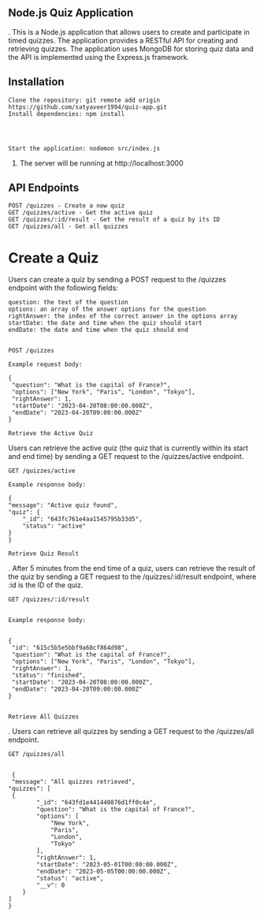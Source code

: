 ## Node.js Quiz Application

. This is a Node.js application that allows users to create and participate in timed quizzes. The application provides a RESTful API for creating and retrieving quizzes. The application uses MongoDB for storing quiz data and the API is implemented using the Express.js framework.

## Installation

    Clone the repository: git remote add origin https://github.com/satyaveer1994/quiz-app.git
    Install dependencies: npm install




    Start the application: nodemon src/index.js

1. The server will be running at http://localhost:3000

## API Endpoints

    POST /quizzes - Create a new quiz
    GET /quizzes/active - Get the active quiz
    GET /quizzes/:id/result - Get the result of a quiz by its ID
    GET /quizzes/all - Get all quizzes
# Create a Quiz

Users can create a quiz by sending a POST request to the /quizzes endpoint with the following fields:

    question: the text of the question
    options: an array of the answer options for the question
    rightAnswer: the index of the correct answer in the options array
    startDate: the date and time when the quiz should start
    endDate: the date and time when the quiz should end


    POST /quizzes

    Example request body:

    {
     "question": "What is the capital of France?",
     "options": ["New York", "Paris", "London", "Tokyo"],
     "rightAnswer": 1,
     "startDate": "2023-04-20T08:00:00.000Z",
     "endDate": "2023-04-20T09:00:00.000Z"
    }

    Retrieve the Active Quiz

Users can retrieve the active quiz (the quiz that is currently within its start and end time) by sending a GET request to the /quizzes/active endpoint.

    GET /quizzes/active

    Example response body:

    {
    "message": "Active quiz found",
    "quiz": {
        "_id": "643fc761e4aa1545795b33d5",
        "status": "active"
    }
    }

    Retrieve Quiz Result

. After 5 minutes from the end time of a quiz, users can retrieve the result of the quiz by sending a GET request to the /quizzes/:id/result endpoint, where :id is the ID of the quiz.

    GET /quizzes/:id/result


    Example response body:


    {
     "id": "615c5b5e5bbf9a68cf864d98",
     "question": "What is the capital of France?",
     "options": ["New York", "Paris", "London", "Tokyo"],
     "rightAnswer": 1,
     "status": "finished",
     "startDate": "2023-04-20T08:00:00.000Z",
     "endDate": "2023-04-20T09:00:00.000Z"
    }


    Retrieve All Quizzes

. Users can retrieve all quizzes by sending a GET request to the /quizzes/all endpoint.

    GET /quizzes/all


     {
     "message": "All quizzes retrieved",
    "quizzes": [
     {
            "_id": "643fd1e441440876d1ff0c4e",
            "question": "What is the capital of France?",
            "options": [
                "New York",
                "Paris",
                "London",
                "Tokyo"
            ],
            "rightAnswer": 1,
            "startDate": "2023-05-01T00:00:00.000Z",
            "endDate": "2023-05-05T00:00:00.000Z",
            "status": "active",
            "__v": 0
        }
    ]
    }
